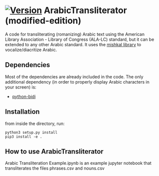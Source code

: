 [![Version](https://img.shields.io/pypi/v/salang.svg)](https://pypi.python.org/pypi/salang-saara/)
ArabicTransliterator (modified-edition)
======

A code for transliterating (romanizing) Arabic text using the American Library Association - Library of Congress (ALA-LC) standard, but it can be extended
to any other Arabic standard. It uses the [mishkal library](https://github.com/linuxscout/mishkal) to vocalize/diacritize Arabic.

Dependencies
-------------
Most of the dependencies are already included in the code. The only additional dependency (in order to properly display Arabic characters in your screen) is:

+ [python-bidi](https://pypi.python.org/pypi/python-bidi)

Installation
------------
from inside the directory, run:

    python3 setup.py install
    pip3 install -e . 

How to use ArabicTransliterator
-------------------------------
Arabic Transliteration Example.ipynb is an example jupyter notebook that transliterates the files phrases.csv and nouns.csv
